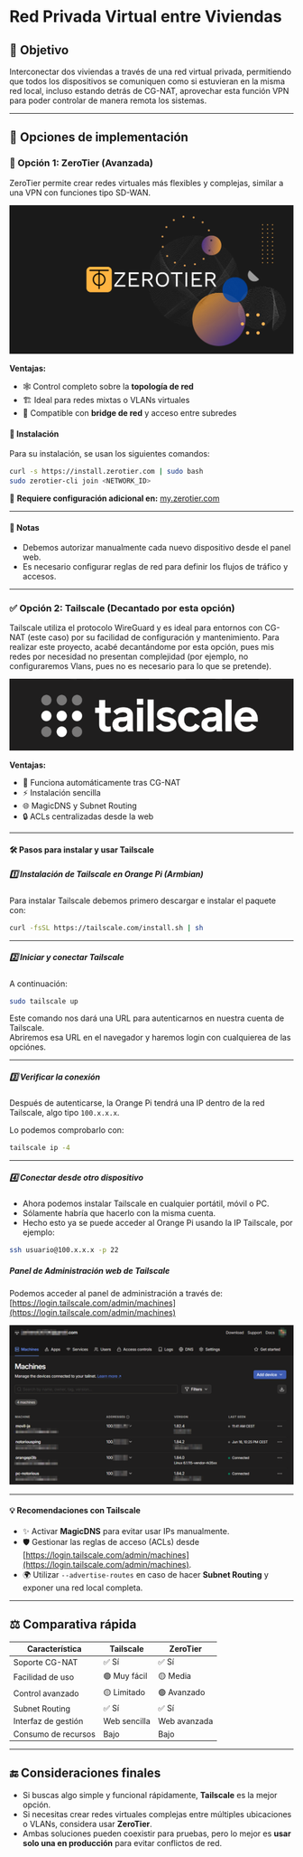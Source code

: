 # Red Privada Virtual entre Viviendas

## 🎯 Objetivo

Interconectar dos viviendas a través de una red virtual privada, permitiendo que todos los dispositivos se comuniquen como si estuvieran en la misma red local, incluso estando detrás de CG-NAT, aprovechar esta función VPN para poder controlar de manera remota los sistemas.

---

## 🔐 Opciones de implementación


### 🧠 Opción 1: ZeroTier (Avanzada)

ZeroTier permite crear redes virtuales más flexibles y complejas, similar a una VPN con funciones tipo SD-WAN.

   ![Screenshot](img/vpn/zerotier.png)

**Ventajas:**

- 🕸️ Control completo sobre la **topología de red**
- 🏗️ Ideal para redes mixtas o VLANs virtuales
- 🔗 Compatible con **bridge de red** y acceso entre subredes

#### 🧪 Instalación

Para su instalación, se usan los siguientes comandos:
```bash
curl -s https://install.zerotier.com | sudo bash
sudo zerotier-cli join <NETWORK_ID>
```

🔗 **Requiere configuración adicional en:** [my.zerotier.com](https://my.zerotier.com)

---

#### 📝 Notas

- Debemos autorizar manualmente cada nuevo dispositivo desde el panel web.
- Es necesario configurar reglas de red para definir los flujos de tráfico y accesos.

---
### ✅ Opción 2: Tailscale (Decantado por esta opción)

Tailscale utiliza el protocolo WireGuard y es ideal para entornos con CG-NAT (este caso) por su facilidad de configuración y mantenimiento. Para realizar este proyecto, acabé decantándome por esta opción, pues mis redes por necesidad no presentan complejidad (por ejemplo, no configuraremos Vlans, pues no es necesario para lo que se pretende).

   ![Screenshot](img/vpn/tailscale.png)

**Ventajas:**

- 🚀 Funciona automáticamente tras CG-NAT
- ⚡ Instalación sencilla
- 🌐 MagicDNS y Subnet Routing
- 🔒 ACLs centralizadas desde la web

---

#### 🛠️ Pasos para instalar y usar Tailscale

##### 1️⃣ Instalación de Tailscale en Orange Pi (Armbian)

Para instalar Tailscale debemos primero descargar e instalar el paquete con:
```bash
curl -fsSL https://tailscale.com/install.sh | sh
```

---

##### 2️⃣ Iniciar y conectar Tailscale

A continuación:
```bash
sudo tailscale up
```
Este comando nos dará una URL para autenticarnos en nuestra cuenta de Tailscale.  
Abriremos esa URL en el navegador y haremos login con cualquierea de las opciónes.

---

##### 3️⃣ Verificar la conexión

Después de autenticarse, la Orange Pi tendrá una IP dentro de la red Tailscale, algo tipo `100.x.x.x`.

Lo podemos comprobarlo con:

```bash
tailscale ip -4
```

---

##### 4️⃣ Conectar desde otro dispositivo

- Ahora podemos instalar Tailscale en cualquier portátil, móvil o PC.
- Sólamente habría que hacerlo con la misma cuenta.
- Hecho esto ya se puede acceder al Orange Pi usando la IP Tailscale, por ejemplo:

```bash
ssh usuario@100.x.x.x -p 22
```
##### Panel de Administración web de Tailscale

Podemos acceder al panel de administración a través de: [https://login.tailscale.com/admin/machines](https://login.tailscale.com/admin/machines)

   ![Screenshot](img/vpn/tailscaleweb.png)

---

#### 💡 Recomendaciones con Tailscale

- ✨ Activar **MagicDNS** para evitar usar IPs manualmente.
- 🛡️ Gestionar las reglas de acceso (ACLs) desde [https://login.tailscale.com/admin/machines](https://login.tailscale.com/admin/machines).
- 🌍 Utilizar `--advertise-routes` en caso de hacer **Subnet Routing** y exponer una red local completa.

---

## ⚖️ Comparativa rápida

| Característica        | Tailscale         | ZeroTier        |
|-----------------------|-------------------|-----------------|
| Soporte CG-NAT        | ✅ Sí             | ✅ Sí           |
| Facilidad de uso      | 🟢 Muy fácil      | 🟡 Media        |
| Control avanzado      | 🟡 Limitado       | 🟢 Avanzado     |
| Subnet Routing        | ✅ Sí             | ✅ Sí           |
| Interfaz de gestión   | Web sencilla      | Web avanzada    |
| Consumo de recursos   | Bajo              | Bajo            |

---

## 🔚 Consideraciones finales

- Si buscas algo simple y funcional rápidamente, **Tailscale** es la mejor opción.
- Si necesitas crear redes virtuales complejas entre múltiples ubicaciones o VLANs, considera usar **ZeroTier**.
- Ambas soluciones pueden coexistir para pruebas, pero lo mejor es **usar solo una en producción** para evitar conflictos de red.

